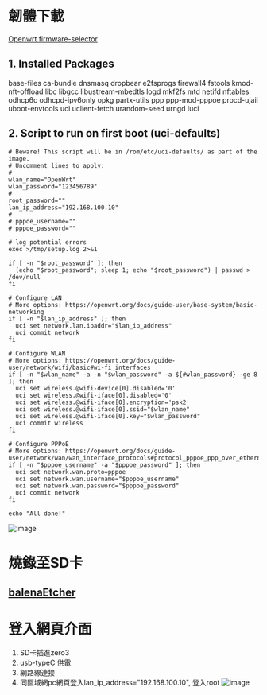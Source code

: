 # 韌體下載
[Openwrt firmware-selector](https://firmware-selector.openwrt.org/?version=24.10.0-rc6&target=sunxi%2Fcortexa53&id=xunlong_orangepi-zero3)
## 1. Installed Packages
base-files ca-bundle dnsmasq dropbear e2fsprogs firewall4 fstools kmod-nft-offload libc libgcc libustream-mbedtls logd mkf2fs mtd netifd nftables odhcp6c odhcpd-ipv6only opkg partx-utils ppp ppp-mod-pppoe procd-ujail uboot-envtools uci uclient-fetch urandom-seed urngd luci
## 2. Script to run on first boot (uci-defaults)
```
# Beware! This script will be in /rom/etc/uci-defaults/ as part of the image.
# Uncomment lines to apply:
#
wlan_name="OpenWrt"
wlan_password="123456789"
#
root_password=""
lan_ip_address="192.168.100.10"
#
# pppoe_username=""
# pppoe_password=""

# log potential errors
exec >/tmp/setup.log 2>&1

if [ -n "$root_password" ]; then
  (echo "$root_password"; sleep 1; echo "$root_password") | passwd > /dev/null
fi

# Configure LAN
# More options: https://openwrt.org/docs/guide-user/base-system/basic-networking
if [ -n "$lan_ip_address" ]; then
  uci set network.lan.ipaddr="$lan_ip_address"
  uci commit network
fi

# Configure WLAN
# More options: https://openwrt.org/docs/guide-user/network/wifi/basic#wi-fi_interfaces
if [ -n "$wlan_name" -a -n "$wlan_password" -a ${#wlan_password} -ge 8 ]; then
  uci set wireless.@wifi-device[0].disabled='0'
  uci set wireless.@wifi-iface[0].disabled='0'
  uci set wireless.@wifi-iface[0].encryption='psk2'
  uci set wireless.@wifi-iface[0].ssid="$wlan_name"
  uci set wireless.@wifi-iface[0].key="$wlan_password"
  uci commit wireless
fi

# Configure PPPoE
# More options: https://openwrt.org/docs/guide-user/network/wan/wan_interface_protocols#protocol_pppoe_ppp_over_ethernet
if [ -n "$pppoe_username" -a "$pppoe_password" ]; then
  uci set network.wan.proto=pppoe
  uci set network.wan.username="$pppoe_username"
  uci set network.wan.password="$pppoe_password"
  uci commit network
fi

echo "All done!"

```
![image](https://github.com/user-attachments/assets/4b941379-9d9d-47bc-8dab-bf93f7d0065a)
# 燒錄至SD卡
## [balenaEtcher](https://etcher.balena.io)
# 登入網頁介面
1. SD卡插進zero3
2. usb-typeC 供電
3. 網路線連接
4. 同區域網pc網頁登入lan_ip_address="192.168.100.10", 登入root
![image](https://github.com/user-attachments/assets/32dea34d-60f4-43fb-9c4f-90a224210d29)
